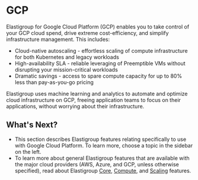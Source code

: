 # GCP

Elastigroup for Google Cloud Platform (GCP) enables you to take control of your GCP cloud spend,
drive extreme cost-efficiency, and simplify infrastructure management. This includes:

- Cloud-native autoscaling - effortless scaling of compute infrastructure for both Kubernetes and legacy workloads
- High-availability SLA - reliable leveraging of Preemptible VMs without disrupting your mission-critical workloads
- Dramatic savings - access to spare compute capacity for up to 80% less than pay-as-you-go pricing

Elastigroup uses machine learning and analytics to automate and optimize cloud infrastructure on GCP, freeing application teams to focus on their applications, without worrying about their infrastructure.

## What's Next?

- This section describes Elastigroup features relating specifically to use with Google Cloud Platform. To learn more, choose a topic in the sidebar on the left.
- To learn more about general Elastigroup features that are available with the major cloud providers (AWS, Azure, and GCP, unless otherwise specified), read about Elastigroup [Core](elastigroup/features/core-features/), [Compute](elastigroup/features/compute/), and [Scaling](elastigroup/features/scaling/) features.
